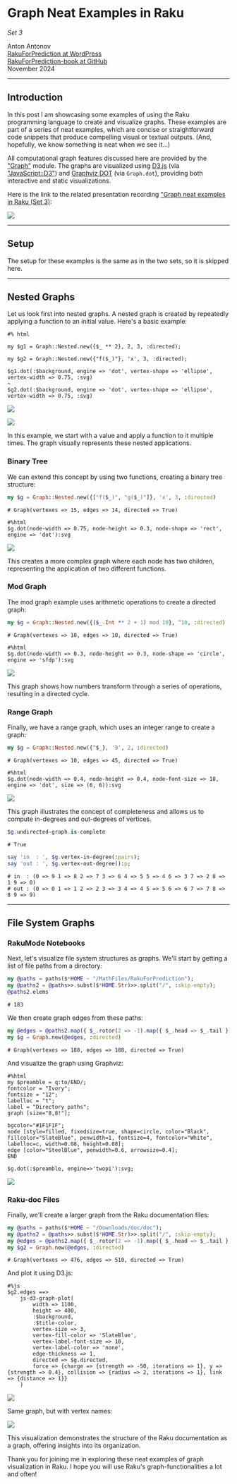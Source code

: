 # Graph Neat Examples in Raku

*Set 3*

Anton Antonov  
[RakuForPrediction at WordPress](https://rakuforprediction.wordpress.com)  
[RakuForPrediction-book at GitHub](https://github.com/antononcube/RakuForPrediction-book)  
November 2024

---

## Introduction

In this post I am showcasing some examples of using the Raku programming language to create and visualize graphs. 
These examples are part of a series of neat examples, which are concise or straightforward code snippets that produce compelling visual or textual outputs.
(And, hopefully, we know something is neat when we see it...)

All computational graph features discussed here are provided by the ["Graph"](https://raku.land/zef:antononcube/Graph) module.
The graphs are visualized using [D3.js](https://d3js.org) (via ["JavaScript::D3"](https://raku.land/zef:antononcube/JavaScript::D3)) and
[Graphviz DOT](https://graphviz.org/doc/info/lang.html) (via `Graph.dot`),
providing both interactive and static visualizations.

Here is the link to the related presentation recording ["Graph neat examples in Raku (Set 3)](https://youtu.be/S_3e7liz4KM):

[![](./Diagrams/Graph-neat-examples-Set-3/Graph-neat-examples-in-Raku-Set-3-thumbnail-small.png)](https://youtu.be/S_3e7liz4KM)


------

## Setup

The setup for these examples is the same as in the two sets, so it is skipped here.

---

## Nested Graphs

Let us look first into nested graphs. 
A nested graph is created by repeatedly applying a function to an initial value. 
Here's a basic example:

```raku, output.prompt=NONE, result=asis
#% html

my $g1 = Graph::Nested.new({$_ ** 2}, 2, 3, :directed);

my $g2 = Graph::Nested.new({"f($_)"}, 'x', 3, :directed);

$g1.dot(:$background, engine => 'dot', vertex-shape => 'ellipse', vertex-width => 0.75, :svg)
~
$g2.dot(:$background, engine => 'dot', vertex-shape => 'ellipse', vertex-width => 0.75, :svg)
```

![](./Diagrams/Graph-neat-examples-Set-3/nested-graph-1.svg)

![](./Diagrams/Graph-neat-examples-Set-3/nested-graph-2.svg)

In this example, we start with a value and apply a function to it multiple times. 
The graph visually represents these nested applications.

### Binary Tree

We can extend this concept by using two functions, creating a binary tree structure:

```raku
my $g = Graph::Nested.new({["f($_)", "g($_)"]}, 'x', 3, :directed)
```
```
# Graph(vertexes => 15, edges => 14, directed => True)
```

```raku, output.prompt=NONE, results=asis
#%html
$g.dot(node-width => 0.75, node-height => 0.3, node-shape => 'rect', engine => 'dot'):svg
```

![](Diagrams/Graph-neat-examples-Set-3/binary-tree.svg)


This creates a more complex graph where each node has two children, representing the application of two different functions.

### Mod Graph

The mod graph example uses arithmetic operations to create a directed graph:

```raku
my $g = Graph::Nested.new({($_.Int ** 2 + 1) mod 10}, ^10, :directed)
```
```
# Graph(vertexes => 10, edges => 10, directed => True)
```

```raku, output.prompt=NONE, result=asis
#%html
$g.dot(node-width => 0.3, node-height => 0.3, node-shape => 'circle', engine => 'sfdp'):svg
```

![](Diagrams/Graph-neat-examples-Set-3/mod-graph.svg)

This graph shows how numbers transform through a series of operations, resulting in a directed cycle.

### Range Graph

Finally, we have a range graph, which uses an integer range to create a graph:

```raku
my $g = Graph::Nested.new({^$_}, '9', 2, :directed)
```
```
# Graph(vertexes => 10, edges => 45, directed => True)
```

```raku, output.prompt=NONE, result=asis
#%html
$g.dot(node-width => 0.4, node-height => 0.4, node-font-size => 18, engine => 'dot', size => (6, 6)):svg
```

![](Diagrams/Graph-neat-examples-Set-3/range-graph.svg)

This graph illustrates the concept of completeness and allows us to compute in-degrees and out-degrees of vertices.

```raku
$g.undirected-graph.is-complete
```
```
# True
```

```raku
say 'in  : ', $g.vertex-in-degree(:pairs);
say 'out : ', $g.vertex-out-degree():p;
```
```
# in  : (0 => 9 1 => 8 2 => 7 3 => 6 4 => 5 5 => 4 6 => 3 7 => 2 8 => 1 9 => 0)
# out : (0 => 0 1 => 1 2 => 2 3 => 3 4 => 4 5 => 5 6 => 6 7 => 7 8 => 8 9 => 9)
```

---

## File System Graphs

### RakuMode Notebooks

Next, let's visualize file system structures as graphs. We'll start by getting a list of file paths from a directory:

```raku
my @paths = paths($*HOME ~ "/MathFiles/RakuForPrediction");
my @paths2 = @paths>>.subst($*HOME.Str)>>.split("/", :skip-empty);
@paths2.elems
```
```
# 183
```

We then create graph edges from these paths:

```raku
my @edges = @paths2.map({ $_.rotor(2 => -1).map({ $_.head => $_.tail }) }).map(*.Slip).unique(:as({.Str}));
my $g = Graph.new(@edges, :directed)
```
```
# Graph(vertexes => 188, edges => 188, directed => True)
```

And visualize the graph using Graphviz:

```raku, output.prompt=NONE, output=FALSE
#%html
my $preamble = q:to/END/;
fontcolor = "Ivory";
fontsize = "12";
labelloc = "t";
label = "Directory paths";
graph [size="8,8!"];

bgcolor="#1F1F1F";
node [style=filled, fixedsize=true, shape=circle, color="Black", fillcolor="SlateBlue", penwidth=1, fontsize=4, fontcolor="White", labelloc=c, width=0.08, height=0.08];
edge [color="SteelBlue", penwidth=0.6, arrowsize=0.4];
END

$g.dot(:$preamble, engine=>'twopi'):svg;
```

![](Diagrams/Graph-neat-examples-Set-3/file-system-graph.svg)

### Raku-doc Files

Finally, we'll create a larger graph from the Raku documentation files:

```raku
my @paths = paths($*HOME ~ "/Downloads/doc/doc");
my @paths2 = @paths>>.subst($*HOME.Str)>>.split("/", :skip-empty);
my @edges = @paths2.map({ $_.rotor(2 => -1).map({ $_.head => $_.tail }) }).map(*.Slip).unique(:as({.Str}));
my $g2 = Graph.new(@edges, :directed)
```
```
# Graph(vertexes => 476, edges => 510, directed => True)
```

And plot it using D3.js:

```raku, eval=FALSE
#%js
$g2.edges ==>
    js-d3-graph-plot(
        width => 1100,
        height => 400,
        :$background, 
        :$title-color,
        vertex-size => 3,
        vertex-fill-color => 'SlateBlue',
        vertex-label-font-size => 10,
        vertex-label-color => 'none',
        edge-thickness => 1,
        directed => $g.directed,
        force => {charge => {strength => -50, iterations => 1}, y => {strength => 0.4}, collision => {radius => 2, iterations => 1}, link => {distance => 1}}
    )
```

![](./Diagrams/Graph-neat-examples-Set-3/Graph-neat-examples-in-Raku-Set-3-Raku-docs-graph.png)

Same graph, but with vertex names:

![](./Diagrams/Graph-neat-examples-Set-3/Graph-neat-examples-in-Raku-Set-3-Raku-docs-graph-names.png)

This visualization demonstrates the structure of the Raku documentation as a graph, offering insights into its organization.

Thank you for joining me in exploring these neat examples of graph visualization in Raku. 
I hope you will use Raku's graph-functionalities a lot and often!